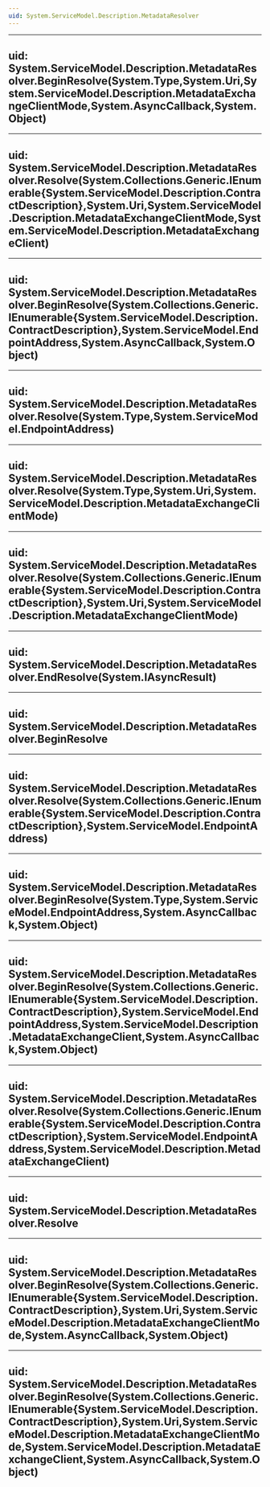 ```yaml
---
uid: System.ServiceModel.Description.MetadataResolver
---
```


---
uid: System.ServiceModel.Description.MetadataResolver.BeginResolve(System.Type,System.Uri,System.ServiceModel.Description.MetadataExchangeClientMode,System.AsyncCallback,System.Object)
---

---
uid: System.ServiceModel.Description.MetadataResolver.Resolve(System.Collections.Generic.IEnumerable{System.ServiceModel.Description.ContractDescription},System.Uri,System.ServiceModel.Description.MetadataExchangeClientMode,System.ServiceModel.Description.MetadataExchangeClient)
---

---
uid: System.ServiceModel.Description.MetadataResolver.BeginResolve(System.Collections.Generic.IEnumerable{System.ServiceModel.Description.ContractDescription},System.ServiceModel.EndpointAddress,System.AsyncCallback,System.Object)
---

---
uid: System.ServiceModel.Description.MetadataResolver.Resolve(System.Type,System.ServiceModel.EndpointAddress)
---

---
uid: System.ServiceModel.Description.MetadataResolver.Resolve(System.Type,System.Uri,System.ServiceModel.Description.MetadataExchangeClientMode)
---

---
uid: System.ServiceModel.Description.MetadataResolver.Resolve(System.Collections.Generic.IEnumerable{System.ServiceModel.Description.ContractDescription},System.Uri,System.ServiceModel.Description.MetadataExchangeClientMode)
---

---
uid: System.ServiceModel.Description.MetadataResolver.EndResolve(System.IAsyncResult)
---

---
uid: System.ServiceModel.Description.MetadataResolver.BeginResolve
---

---
uid: System.ServiceModel.Description.MetadataResolver.Resolve(System.Collections.Generic.IEnumerable{System.ServiceModel.Description.ContractDescription},System.ServiceModel.EndpointAddress)
---

---
uid: System.ServiceModel.Description.MetadataResolver.BeginResolve(System.Type,System.ServiceModel.EndpointAddress,System.AsyncCallback,System.Object)
---

---
uid: System.ServiceModel.Description.MetadataResolver.BeginResolve(System.Collections.Generic.IEnumerable{System.ServiceModel.Description.ContractDescription},System.ServiceModel.EndpointAddress,System.ServiceModel.Description.MetadataExchangeClient,System.AsyncCallback,System.Object)
---

---
uid: System.ServiceModel.Description.MetadataResolver.Resolve(System.Collections.Generic.IEnumerable{System.ServiceModel.Description.ContractDescription},System.ServiceModel.EndpointAddress,System.ServiceModel.Description.MetadataExchangeClient)
---

---
uid: System.ServiceModel.Description.MetadataResolver.Resolve
---

---
uid: System.ServiceModel.Description.MetadataResolver.BeginResolve(System.Collections.Generic.IEnumerable{System.ServiceModel.Description.ContractDescription},System.Uri,System.ServiceModel.Description.MetadataExchangeClientMode,System.AsyncCallback,System.Object)
---

---
uid: System.ServiceModel.Description.MetadataResolver.BeginResolve(System.Collections.Generic.IEnumerable{System.ServiceModel.Description.ContractDescription},System.Uri,System.ServiceModel.Description.MetadataExchangeClientMode,System.ServiceModel.Description.MetadataExchangeClient,System.AsyncCallback,System.Object)
---
